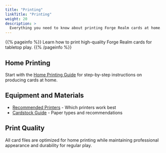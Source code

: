 ```yaml
---
title: "Printing"
linkTitle: "Printing"
weight: 20
description: >
  Everything you need to know about printing Forge Realm cards at home.
---
```


{{% pageinfo %}}
Learn how to print high-quality Forge Realm cards for tabletop play.
{{% /pageinfo %}}

## Home Printing

Start with the [Home Printing Guide](home-printing-guide/) for step-by-step instructions on producing cards at home.

## Equipment and Materials

- [Recommended Printers](recommended-printers/) - Which printers work best
- [Cardstock Guide](cardstock-guide/) - Paper types and recommendations

## Print Quality

All card files are optimized for home printing while maintaining professional appearance and durability for regular play.
